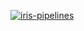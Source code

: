 [![iris-pipelines](https://github.com/featurestoreorg/serverless-ml-course/actions/workflows/features-and-predictions.yml/badge.svg)](https://github.com/featurestoreorg/serverless-ml-course/actions/workflows/features-and-predictions.yml)

